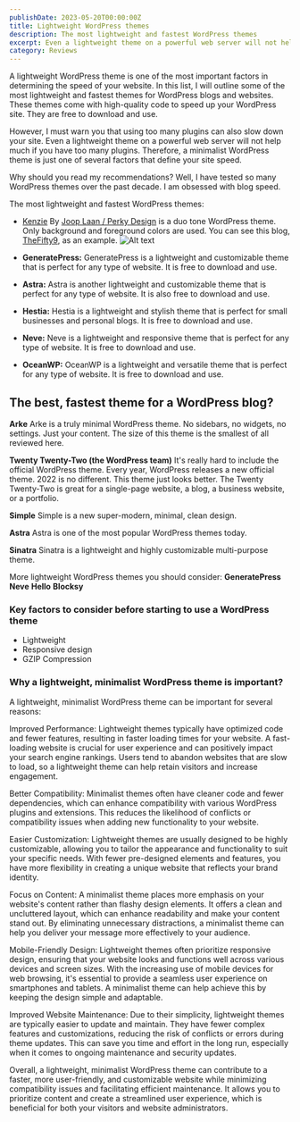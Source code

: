 ```yaml
---
publishDate: 2023-05-20T00:00:00Z
title: Lightweight WordPress themes
description: The most lightweight and fastest WordPress themes
excerpt: Even a lightweight theme on a powerful web server will not help much if
category: Reviews
---
```


A lightweight WordPress theme is one of the most important factors in determining the speed of your website. In this list, I will outline some of the most lightweight and fastest themes for WordPress blogs and websites. These themes come with high-quality code to speed up your WordPress site. They are free to download and use.

However, I must warn you that using too many plugins can also slow down your site. Even a lightweight theme on a powerful web server will not help much if you have too many plugins. Therefore, a minimalist WordPress theme is just one of several factors that define your site speed.

Why should you read my recommendations? Well, I have tested so many WordPress themes over the past decade. I am obsessed with blog speed.

The most lightweight and fastest WordPress themes:

- [Kenzie](https://wordpress.org/themes/kenzie/) By [Joop Laan / Perky Design](https://perky.design/)
  is a duo tone WordPress theme. Only background and foreground colors are used. You can see this blog, [TheFifty9](https://thefifty9.com/), as an example.
![Alt text]([https://assets.digitalocean.com/articles/alligator/boo.svg](https://i0.wp.com/themes.svn.wordpress.org/kenzie/1.1.1/screenshot.png) "Kenzie WordPress theme")
  
- **GeneratePress:** GeneratePress is a lightweight and customizable theme that is perfect for any type of website. It is free to download and use.
- **Astra:** Astra is another lightweight and customizable theme that is perfect for any type of website. It is also free to download and use.
- **Hestia:** Hestia is a lightweight and stylish theme that is perfect for small businesses and personal blogs. It is free to download and use.
- **Neve:** Neve is a lightweight and responsive theme that is perfect for any type of website. It is free to download and use.
- **OceanWP:** OceanWP is a lightweight and versatile theme that is perfect for any type of website. It is free to download and use.

## The best, fastest theme for a WordPress blog?

**Arke** Arke is a truly minimal WordPress theme. No sidebars, no widgets, no settings. Just your content. The size of this theme is the smallest of all reviewed here.

**Twenty Twenty-Two (the WordPress team)** It's really hard to include the official WordPress theme. Every year, WordPress releases a new official theme. 2022 is no different. This theme just looks better. The Twenty Twenty-Two is great for a single-page website, a blog, a business website, or a portfolio.

**Simple** Simple is a new super-modern, minimal, clean design.

**Astra** Astra is one of the most popular WordPress themes today.

**Sinatra** Sinatra is a lightweight and highly customizable multi-purpose theme.

More lightweight WordPress themes you should consider: **GeneratePress** **Neve** **Hello** **Blocksy**

### Key factors to consider before starting to use a WordPress theme

- Lightweight
- Responsive design
- GZIP Compression

### Why a lightweight, minimalist WordPress theme is important?

A lightweight, minimalist WordPress theme can be important for several reasons:

Improved Performance: Lightweight themes typically have optimized code and fewer features, resulting in faster loading times for your website. A fast-loading website is crucial for user experience and can positively impact your search engine rankings. Users tend to abandon websites that are slow to load, so a lightweight theme can help retain visitors and increase engagement.

Better Compatibility: Minimalist themes often have cleaner code and fewer dependencies, which can enhance compatibility with various WordPress plugins and extensions. This reduces the likelihood of conflicts or compatibility issues when adding new functionality to your website.

Easier Customization: Lightweight themes are usually designed to be highly customizable, allowing you to tailor the appearance and functionality to suit your specific needs. With fewer pre-designed elements and features, you have more flexibility in creating a unique website that reflects your brand identity.

Focus on Content: A minimalist theme places more emphasis on your website's content rather than flashy design elements. It offers a clean and uncluttered layout, which can enhance readability and make your content stand out. By eliminating unnecessary distractions, a minimalist theme can help you deliver your message more effectively to your audience.

Mobile-Friendly Design: Lightweight themes often prioritize responsive design, ensuring that your website looks and functions well across various devices and screen sizes. With the increasing use of mobile devices for web browsing, it's essential to provide a seamless user experience on smartphones and tablets. A minimalist theme can help achieve this by keeping the design simple and adaptable.

Improved Website Maintenance: Due to their simplicity, lightweight themes are typically easier to update and maintain. They have fewer complex features and customizations, reducing the risk of conflicts or errors during theme updates. This can save you time and effort in the long run, especially when it comes to ongoing maintenance and security updates.

Overall, a lightweight, minimalist WordPress theme can contribute to a faster, more user-friendly, and customizable website while minimizing compatibility issues and facilitating efficient maintenance. It allows you to prioritize content and create a streamlined user experience, which is beneficial for both your visitors and website administrators.
